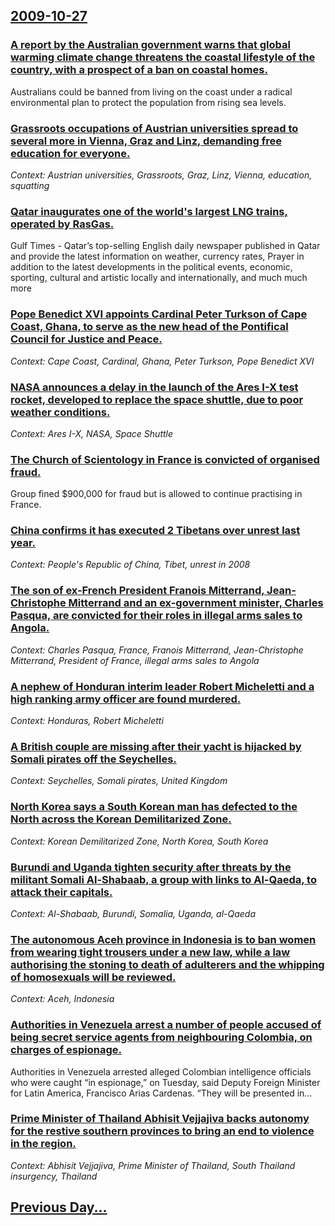 ## [2009-10-27](/news/2009/10/27/index.md)

### [ A report by the Australian government warns that global warming climate change threatens the coastal lifestyle of the country, with a prospect of a ban on coastal homes. ](/news/2009/10/27/a-report-by-the-australian-government-warns-that-global-warming-climate-change-threatens-the-coastal-lifestyle-of-the-country-with-a-prosp.md)
Australians could be banned from living on the coast under a radical environmental plan to protect the population from rising sea levels.

### [ Grassroots occupations of Austrian universities spread to several more in Vienna, Graz and Linz, demanding free education for everyone. ](/news/2009/10/27/grassroots-occupations-of-austrian-universities-spread-to-several-more-in-vienna-graz-and-linz-demanding-free-education-for-everyone.md)
_Context: Austrian universities, Grassroots, Graz, Linz, Vienna, education, squatting_

### [ Qatar inaugurates one of the world's largest LNG trains, operated by RasGas. ](/news/2009/10/27/qatar-inaugurates-one-of-the-world-s-largest-lng-trains-operated-by-rasgas.md)
Gulf Times - Qatar’s top-selling English daily newspaper published in Qatar and provide the latest information on weather, currency rates, Prayer in addition to the latest developments in the political events, economic, sporting, cultural and artistic locally and internationally, and much much more

### [ Pope Benedict XVI appoints Cardinal Peter Turkson of Cape Coast, Ghana, to serve as the new head of the Pontifical Council for Justice and Peace. ](/news/2009/10/27/pope-benedict-xvi-appoints-cardinal-peter-turkson-of-cape-coast-ghana-to-serve-as-the-new-head-of-the-pontifical-council-for-justice-and.md)
_Context: Cape Coast, Cardinal, Ghana, Peter Turkson, Pope Benedict XVI_

### [ NASA announces a delay in the launch of the Ares I-X test rocket, developed to replace the space shuttle, due to poor weather conditions. ](/news/2009/10/27/nasa-announces-a-delay-in-the-launch-of-the-ares-i-x-test-rocket-developed-to-replace-the-space-shuttle-due-to-poor-weather-conditions.md)
_Context: Ares I-X, NASA, Space Shuttle_

### [ The Church of Scientology in France is convicted of organised fraud. ](/news/2009/10/27/the-church-of-scientology-in-france-is-convicted-of-organised-fraud.md)
Group fined $900,000 for fraud but is allowed to continue practising in France.

### [ China confirms it has executed 2 Tibetans over unrest last year. ](/news/2009/10/27/china-confirms-it-has-executed-2-tibetans-over-unrest-last-year.md)
_Context: People's Republic of China, Tibet, unrest in 2008_

### [ The son of ex-French President Franois Mitterrand, Jean-Christophe Mitterrand and an ex-government minister, Charles Pasqua, are convicted for their roles in illegal arms sales to Angola. ](/news/2009/10/27/the-son-of-ex-french-president-francois-mitterrand-jean-christophe-mitterrand-and-an-ex-government-minister-charles-pasqua-are-convicted.md)
_Context: Charles Pasqua, France, Franois Mitterrand, Jean-Christophe Mitterrand, President of France, illegal arms sales to Angola_

### [ A nephew of Honduran interim leader Robert Micheletti and a high ranking army officer are found murdered. ](/news/2009/10/27/a-nephew-of-honduran-interim-leader-robert-micheletti-and-a-high-ranking-army-officer-are-found-murdered.md)
_Context: Honduras, Robert Micheletti_

### [ A British couple are missing after their yacht is hijacked by Somali pirates off the Seychelles. ](/news/2009/10/27/a-british-couple-are-missing-after-their-yacht-is-hijacked-by-somali-pirates-off-the-seychelles.md)
_Context: Seychelles, Somali pirates, United Kingdom_

### [ North Korea says a South Korean man has defected to the North across the Korean Demilitarized Zone. ](/news/2009/10/27/north-korea-says-a-south-korean-man-has-defected-to-the-north-across-the-korean-demilitarized-zone.md)
_Context: Korean Demilitarized Zone, North Korea, South Korea_

### [ Burundi and Uganda tighten security after threats by the militant Somali Al-Shabaab, a group with links to Al-Qaeda, to attack their capitals. ](/news/2009/10/27/burundi-and-uganda-tighten-security-after-threats-by-the-militant-somali-al-shabaab-a-group-with-links-to-al-qaeda-to-attack-their-capita.md)
_Context: Al-Shabaab, Burundi, Somalia, Uganda, al-Qaeda_

### [ The autonomous Aceh province in Indonesia is to ban women from wearing tight trousers under a new law, while a law authorising the stoning to death of adulterers and the whipping of homosexuals will be reviewed. ](/news/2009/10/27/the-autonomous-aceh-province-in-indonesia-is-to-ban-women-from-wearing-tight-trousers-under-a-new-law-while-a-law-authorising-the-stoning.md)
_Context: Aceh, Indonesia_

### [ Authorities in Venezuela arrest a number of people accused of being secret service agents from neighbouring Colombia, on charges of espionage. ](/news/2009/10/27/authorities-in-venezuela-arrest-a-number-of-people-accused-of-being-secret-service-agents-from-neighbouring-colombia-on-charges-of-espiona.md)
Authorities in Venezuela arrested alleged Colombian intelligence officials who were caught &#8220;in espionage,&#8221; on Tuesday, said Deputy Foreign Minister for Latin America, Francisco Arias Cardenas. &#8220;They will be presented in&hellip;

### [ Prime Minister of Thailand Abhisit Vejjajiva backs autonomy for the restive southern provinces to bring an end to violence in the region. ](/news/2009/10/27/prime-minister-of-thailand-abhisit-vejjajiva-backs-autonomy-for-the-restive-southern-provinces-to-bring-an-end-to-violence-in-the-region.md)
_Context: Abhisit Vejjajiva, Prime Minister of Thailand, South Thailand insurgency, Thailand_

## [Previous Day...](/news/2009/10/26/index.md)

